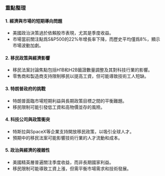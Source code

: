 ### 重點整理

#### 1. **經濟與市場的短期導向問題**
   - 美國政治決策過於依賴股市表現，尤其是季度收益。
   - 市場當前關注點爲S&P500的22%年增長率下降，而歷史平均僅爲8%，顯示市場波動加劇。

#### 2. **移民政策與經濟影響**
   - 移民法案討論焦點包括H1B和H2B籤證數量調整及其對科技行業的影響。
   - 零售商和製造商支持限制移民以提高工資，但可能導致技術工人短缺。

#### 3. **特朗普政府的挑戰**
   - 特朗普面臨市場短期利益與長期政策目標之間的平衡難題。
   - 移民限制可能引發低工資和高物價並存的風險。

#### 4. **科技公司與政策衝突**
   - 特斯拉與SpaceX等企業支持開放移民政策，以吸引全球人才。
   - 預期中的移民法案可能影響技術行業的人才流動和成本。

#### 5. **政治與經濟的複雜性**
   - 美國精英層普遍關注季度收益，而非長期國家利益。
   - 移民限制可能導致工資上漲，但需平衡市場需求和技術發展。
